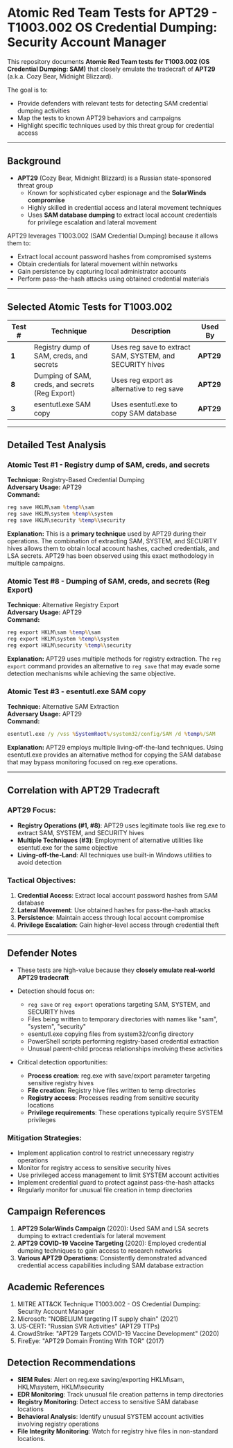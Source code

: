 # Atomic Red Team Tests for APT29 - T1003.002 OS Credential Dumping: Security Account Manager

This repository documents **Atomic Red Team tests for T1003.002 (OS Credential Dumping: SAM)** that closely emulate the tradecraft of **APT29** (a.k.a. Cozy Bear, Midnight Blizzard).

The goal is to:
* Provide defenders with relevant tests for detecting SAM credential dumping activities
* Map the tests to known APT29 behaviors and campaigns
* Highlight specific techniques used by this threat group for credential access

---

## Background

* **APT29** (Cozy Bear, Midnight Blizzard) is a Russian state-sponsored threat group
  * Known for sophisticated cyber espionage and the **SolarWinds compromise**
  * Highly skilled in credential access and lateral movement techniques
  * Uses **SAM database dumping** to extract local account credentials for privilege escalation and lateral movement

APT29 leverages T1003.002 (SAM Credential Dumping) because it allows them to:
* Extract local account password hashes from compromised systems
* Obtain credentials for lateral movement within networks
* Gain persistence by capturing local administrator accounts
* Perform pass-the-hash attacks using obtained credential materials

---

## Selected Atomic Tests for T1003.002

| Test # | Technique | Description | Used By |
|--------|-----------|-------------|---------|
| **1** | Registry dump of SAM, creds, and secrets | Uses reg save to extract SAM, SYSTEM, and SECURITY hives | **APT29** |
| **8** | Dumping of SAM, creds, and secrets (Reg Export) | Uses reg export as alternative to reg save | **APT29** |
| **3** | esentutl.exe SAM copy | Uses esentutl.exe to copy SAM database | **APT29** |

---

## Detailed Test Analysis

### Atomic Test #1 - Registry dump of SAM, creds, and secrets
**Technique:** Registry-Based Credential Dumping  
**Adversary Usage:** APT29  
**Command:**
```cmd
reg save HKLM\sam %temp%\sam
reg save HKLM\system %temp%\system
reg save HKLM\security %temp%\security
```
**Explanation:** This is a **primary technique** used by APT29 during their operations. The combination of extracting SAM, SYSTEM, and SECURITY hives allows them to obtain local account hashes, cached credentials, and LSA secrets. APT29 has been observed using this exact methodology in multiple campaigns.

### Atomic Test #8 - Dumping of SAM, creds, and secrets (Reg Export)
**Technique:** Alternative Registry Export  
**Adversary Usage:** APT29  
**Command:**
```cmd
reg export HKLM\sam %temp%\sam
reg export HKLM\system %temp%\system
reg export HKLM\security %temp%\security
```
**Explanation:** APT29 uses multiple methods for registry extraction. The `reg export` command provides an alternative to `reg save` that may evade some detection mechanisms while achieving the same objective.

### Atomic Test #3 - esentutl.exe SAM copy
**Technique:** Alternative SAM Extraction  
**Adversary Usage:** APT29  
**Command:**
```cmd
esentutl.exe /y /vss %SystemRoot%/system32/config/SAM /d %temp%/SAM
```
**Explanation:** APT29 employs multiple living-off-the-land techniques. Using esentutl.exe provides an alternative method for copying the SAM database that may bypass monitoring focused on reg.exe operations.

---

## Correlation with APT29 Tradecraft

### APT29 Focus:
* **Registry Operations (#1, #8)**: APT29 uses legitimate tools like reg.exe to extract SAM, SYSTEM, and SECURITY hives
* **Multiple Techniques (#3)**: Employment of alternative utilities like esentutl.exe for the same objective
* **Living-off-the-Land**: All techniques use built-in Windows utilities to avoid detection

### Tactical Objectives:
1. **Credential Access**: Extract local account password hashes from SAM database
2. **Lateral Movement**: Use obtained hashes for pass-the-hash attacks
3. **Persistence**: Maintain access through local account compromise
4. **Privilege Escalation**: Gain higher-level access through credential theft

---

## Defender Notes

* These tests are high-value because they **closely emulate real-world APT29 tradecraft**
* Detection should focus on:
  * `reg save` or `reg export` operations targeting SAM, SYSTEM, and SECURITY hives
  * Files being written to temporary directories with names like "sam", "system", "security"
  * esentutl.exe copying files from system32/config directory
  * PowerShell scripts performing registry-based credential extraction
  * Unusual parent-child process relationships involving these activities

* Critical detection opportunities:
  * **Process creation**: reg.exe with save/export parameter targeting sensitive registry hives
  * **File creation**: Registry hive files written to temp directories
  * **Registry access**: Processes reading from sensitive security locations
  * **Privilege requirements**: These operations typically require SYSTEM privileges

### Mitigation Strategies:
* Implement application control to restrict unnecessary registry operations
* Monitor for registry access to sensitive security hives
* Use privileged access management to limit SYSTEM account activities
* Implement credential guard to protect against pass-the-hash attacks
* Regularly monitor for unusual file creation in temp directories

## Campaign References

1. **APT29 SolarWinds Campaign** (2020): Used SAM and LSA secrets dumping to extract credentials for lateral movement
2. **APT29 COVID-19 Vaccine Targeting** (2020): Employed credential dumping techniques to gain access to research networks
3. **Various APT29 Operations**: Consistently demonstrated advanced credential access capabilities including SAM database extraction

## Academic References

1. MITRE ATT&CK Technique T1003.002 - OS Credential Dumping: Security Account Manager
2. Microsoft: "NOBELIUM targeting IT supply chain" (2021)
3. US-CERT: "Russian SVR Activities" (APT29 TTPs)
4. CrowdStrike: "APT29 Targets COVID-19 Vaccine Development" (2020)
5. FireEye: "APT29 Domain Fronting With TOR" (2017)

## Detection Recommendations

* **SIEM Rules**: Alert on reg.exe saving/exporting HKLM\sam, HKLM\system, HKLM\security
* **EDR Monitoring**: Track unusual file creation patterns in temp directories
* **Registry Monitoring**: Detect access to sensitive SAM database locations
* **Behavioral Analysis**: Identify unusual SYSTEM account activities involving registry operations
* **File Integrity Monitoring**: Watch for registry hive files in non-standard locations.